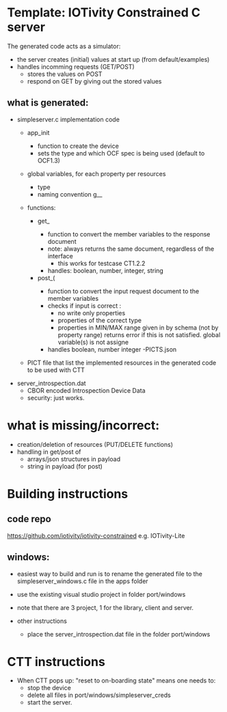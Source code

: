 # Template: IOTivity Constrained C server


The generated code acts as a simulator:
- the server creates (initial) values at start up (from default/examples)
- handles incomming requests (GET/POST)
    - stores the values on POST
    - respond on GET by giving out the stored values

## what is generated:
- simpleserver.c implementation code
    - app_init
        - function to create the device
        - sets the type and which OCF spec is being used (default to OCF1.3)
    - global variables, for each property per resources
        - type 
        - naming convention g_<resource>_<propertyname>
        
    - functions:
        - get_<resource> 
            - function to convert the  member variables to the response document
            - note: always returns the same document, regardless of the interface
                - this works for testcase CT1.2.2
            - handles: boolean, number, integer, string
        - post_<resource>(
            - function to convert the input request document to the member variables
            - checks if input is correct :
                - no write only properties
                - properties of the correct type
                - properties in MIN/MAX range given in by schema (not by property range)
               returns error if this is not satisfied.
               global variable(s) is not assigne
            - handles boolean, number integer
-PICTS.json
    - PICT file that list the implemented resources in the generated code
      to be used with CTT
- server_introspection.dat
    - CBOR encoded Introspection Device Data
    - security: just works.
      
      
            
# what is missing/incorrect:
- creation/deletion of resources (PUT/DELETE functions)
- handling in get/post of
    - arrays/json structures in payload
    - string in payload (for post)


    
# Building instructions
## code repo
https://github.com/iotivity/iotivity-constrained  e.g. IOTivity-Lite

## windows:
- easiest way to build and run is to rename the generated file to the simpleserver_windows.c file in the apps folder 
- use the existing visual studio project in folder port/windows
- note that there are 3 project, 1 for the library, client and server.

- other instructions
    - place the server_introspection.dat file in the folder port/windows
    
# CTT instructions
- When CTT pops up: "reset to on-boarding state" means one needs to:
  - stop the device
  - delete all files in port/windows/simpleserver_creds  
  - start the server.
    



